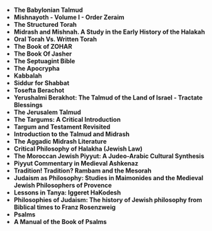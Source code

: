 <ul>
                                <li><b><a target="_blank" href="https://github.com/manjunath5496/Jewish-Sacred-Texts/blob/master/jst(1).pdf" style="text-decoration:none;">The Babylonian Talmud </a></b></li>
                                <li><b><a target="_blank" href="https://github.com/manjunath5496/Jewish-Sacred-Texts/blob/master/jst(2).pdf" style="text-decoration:none;">Mishnayoth - Volume I - Order Zeraim</a></b></li>
                                <li><b><a target="_blank" href="https://github.com/manjunath5496/Jewish-Sacred-Texts/blob/master/jst(3).pdf" style="text-decoration:none;">The Structured Torah</a></b></li>
  
   <li><b><a target="_blank" href="https://github.com/manjunath5496/Jewish-Sacred-Texts/blob/master/jst(4).pdf" style="text-decoration:none;">Midrash and Mishnah. A Study in the Early History of the Halakah </a></b></li>
                                <li><b><a target="_blank" href="https://github.com/manjunath5496/Jewish-Sacred-Texts/blob/master/jst(5).pdf" style="text-decoration:none;">Oral Torah Vs. Written Torah</a></b></li>
                                <li><b><a target="_blank" href="https://github.com/manjunath5496/Jewish-Sacred-Texts/blob/master/jst(6).pdf" style="text-decoration:none;">The Book of ZOHAR</a></b></li>  
  
   <li><b><a target="_blank" href="https://github.com/manjunath5496/Jewish-Sacred-Texts/blob/master/jst(7).pdf" style="text-decoration:none;">The Book Of Jasher</a></b></li>
                                <li><b><a target="_blank" href="https://github.com/manjunath5496/Jewish-Sacred-Texts/blob/master/jst(8).pdf" style="text-decoration:none;">The Septuagint Bible</a></b></li> 
  
<li><b><a target="_blank" href="https://github.com/manjunath5496/Jewish-Sacred-Texts/blob/master/jst(9).pdf" style="text-decoration:none;">The Apocrypha</a></b></li>   
  
 <li><b><a target="_blank" href="https://github.com/manjunath5496/Jewish-Sacred-Texts/blob/master/jst(10).pdf" style="text-decoration:none;">Kabbalah </a></b></li>
                                <li><b><a target="_blank" href="https://github.com/manjunath5496/Jewish-Sacred-Texts/blob/master/jst(11).pdf" style="text-decoration:none;">Siddur for Shabbat</a></b></li>
                                <li><b><a target="_blank" href="https://github.com/manjunath5496/Jewish-Sacred-Texts/blob/master/jst(12).pdf" style="text-decoration:none;">Tosefta Berachot</a></b></li>
  
   <li><b><a target="_blank" href="https://github.com/manjunath5496/Jewish-Sacred-Texts/blob/master/jst(13).pdf" style="text-decoration:none;">Yerushalmi Berakhot: The Talmud of the Land of Israel - Tractate Blessings </a></b></li>
                                <li><b><a target="_blank" href="https://github.com/manjunath5496/Jewish-Sacred-Texts/blob/master/jst(14).pdf" style="text-decoration:none;">The Jerusalem Talmud</a></b></li>
                                <li><b><a target="_blank" href="https://github.com/manjunath5496/Jewish-Sacred-Texts/blob/master/jst(15).pdf" style="text-decoration:none;">The Targums: A Critical Introduction</a></b></li>  
  
   <li><b><a target="_blank" href="https://github.com/manjunath5496/Jewish-Sacred-Texts/blob/master/jst(16).pdf" style="text-decoration:none;">Targum and Testament Revisited</a></b></li>
                          
  <li><b><a target="_blank" href="https://github.com/manjunath5496/Jewish-Sacred-Texts/blob/master/jst(17).pdf" style="text-decoration:none;">Introduction to the Talmud and Midrash</a></b></li>
<li><b><a target="_blank" href="https://github.com/manjunath5496/Jewish-Sacred-Texts/blob/master/jst(18).rar" style="text-decoration:none;">The Aggadic Midrash Literature</a></b></li>  
  
   <li><b><a target="_blank" href="https://github.com/manjunath5496/Jewish-Sacred-Texts/blob/master/jst(19).pdf" style="text-decoration:none;">Critical Philosophy of Halakha (Jewish Law)</a></b></li>
                           
  
   
   <li><b><a target="_blank" href="https://github.com/manjunath5496/Jewish-Sacred-Texts/blob/master/jst(20).pdf" style="text-decoration:none;">The Moroccan Jewish Piyyut: A Judeo-Arabic Cultural Synthesis </a></b></li>
                                <li><b><a target="_blank" href="https://github.com/manjunath5496/Jewish-Sacred-Texts/blob/master/jst(21).pdf" style="text-decoration:none;">Piyyut Commentary in Medieval Ashkenaz</a></b></li>
                                <li><b><a target="_blank" href="https://github.com/manjunath5496/Jewish-Sacred-Texts/blob/master/jst(22).pdf" style="text-decoration:none;">Tradition! Tradition? Rambam and the Mesorah</a></b></li>  
  
   <li><b><a target="_blank" href="https://github.com/manjunath5496/Jewish-Sacred-Texts/blob/master/jst(23).pdf" style="text-decoration:none;">Judaism as Philosophy: Studies in Maimonides and the Medieval Jewish Philosophers of Provence</a></b></li>
                          
  <li><b><a target="_blank" href="https://github.com/manjunath5496/Jewish-Sacred-Texts/blob/master/jst(24).pdf" style="text-decoration:none;">Lessons in Tanya: Iggeret HaKodesh</a></b></li>
<li><b><a target="_blank" href="https://github.com/manjunath5496/Jewish-Sacred-Texts/blob/master/jst(25).pdf" style="text-decoration:none;">Philosophies of Judaism: The history of Jewish philosophy from Biblical times to Franz Rosenzweig</a></b></li>  
  
   <li><b><a target="_blank" href="https://github.com/manjunath5496/Jewish-Sacred-Texts/blob/master/jst(26).pdf" style="text-decoration:none;">Psalms</a></b></li>
                            
<li><b><a target="_blank" href="https://github.com/manjunath5496/Jewish-Sacred-Texts/blob/master/jst(27).pdf" style="text-decoration:none;">A Manual of the Book of Psalms</a></b></li> 
  
  
  
  
  
  
  
  
  
  
  
  
  
  
  
  </ul>
